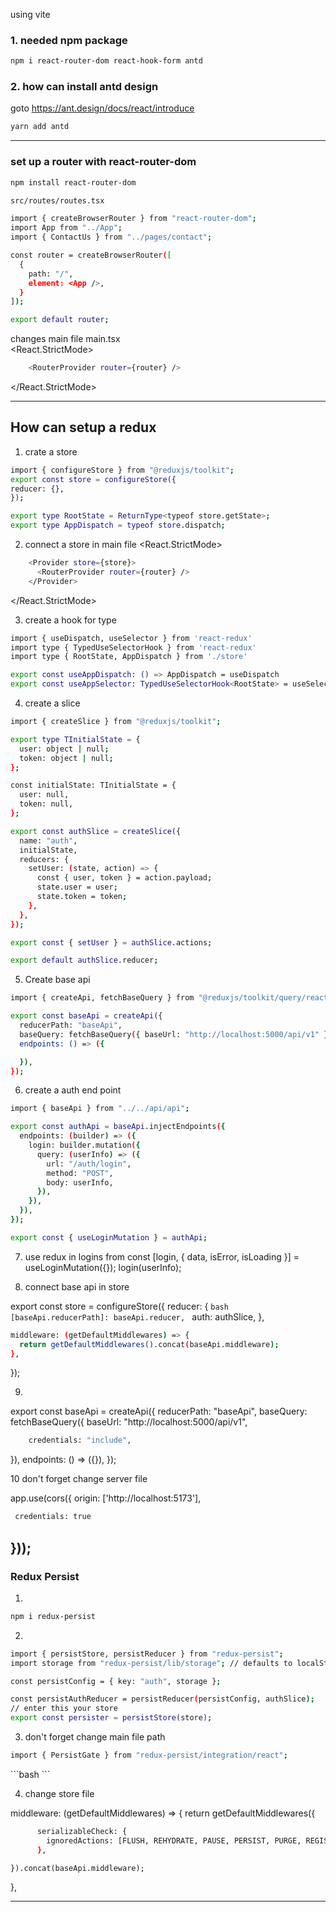 using vite

### 1. needed npm package

```bash
npm i react-router-dom react-hook-form antd
```

### 2. how can install antd design

goto https://ant.design/docs/react/introduce

```bash
yarn add antd
```

---

### set up a router with react-router-dom

```bash
npm install react-router-dom
```

```bash
src/routes/routes.tsx
```

```bash
import { createBrowserRouter } from "react-router-dom";
import App from "../App";
import { ContactUs } from "../pages/contact";

const router = createBrowserRouter([
  {
    path: "/",
    element: <App />,
  }
]);

export default router;
```

changes main file
main.tsx
<br/>
<React.StrictMode>

```bash
    <RouterProvider router={router} />
```

</React.StrictMode>

---

## How can setup a redux

1. crate a store

```bash
import { configureStore } from "@reduxjs/toolkit";
export const store = configureStore({
reducer: {},
});

export type RootState = ReturnType<typeof store.getState>;
export type AppDispatch = typeof store.dispatch;
```

2. connect a store in main file
   <React.StrictMode>

```bash
    <Provider store={store}>
      <RouterProvider router={router} />
    </Provider>
```

</React.StrictMode>

3. create a hook for type

```bash
import { useDispatch, useSelector } from 'react-redux'
import type { TypedUseSelectorHook } from 'react-redux'
import type { RootState, AppDispatch } from './store'

export const useAppDispatch: () => AppDispatch = useDispatch
export const useAppSelector: TypedUseSelectorHook<RootState> = useSelector
```

4. create a slice

```bash
import { createSlice } from "@reduxjs/toolkit";

export type TInitialState = {
  user: object | null;
  token: object | null;
};

const initialState: TInitialState = {
  user: null,
  token: null,
};

export const authSlice = createSlice({
  name: "auth",
  initialState,
  reducers: {
    setUser: (state, action) => {
      const { user, token } = action.payload;
      state.user = user;
      state.token = token;
    },
  },
});

export const { setUser } = authSlice.actions;

export default authSlice.reducer;

```

5. Create base api

```bash
import { createApi, fetchBaseQuery } from "@reduxjs/toolkit/query/react";

export const baseApi = createApi({
  reducerPath: "baseApi",
  baseQuery: fetchBaseQuery({ baseUrl: "http://localhost:5000/api/v1" }),
  endpoints: () => ({

  }),
});

```

6. create a auth end point

```bash
import { baseApi } from "../../api/api";

export const authApi = baseApi.injectEndpoints({
  endpoints: (builder) => ({
    login: builder.mutation({
      query: (userInfo) => ({
        url: "/auth/login",
        method: "POST",
        body: userInfo,
      }),
    }),
  }),
});

export const { useLoginMutation } = authApi;

```

7. use redux in logins from
   const [login, { data, isError, isLoading }] = useLoginMutation({});
   login(userInfo);

8. connect base api in store

export const store = configureStore({
reducer: {
`bash 
    [baseApi.reducerPath]: baseApi.reducer,
    `
auth: authSlice,
},

```bash
middleware: (getDefaultMiddlewares) => {
  return getDefaultMiddlewares().concat(baseApi.middleware);
},
```

});

9.

export const baseApi = createApi({
reducerPath: "baseApi",
baseQuery: fetchBaseQuery({
baseUrl: "http://localhost:5000/api/v1",

```bash
    credentials: "include",
```

}),
endpoints: () => ({}),
});

10 don't forget change server file

app.use(cors({ origin: ['http://localhost:5173'],

```bash
 credentials: true
```

## }));

### Redux Persist

1.

```bash
npm i redux-persist
```

2.

```bash
import { persistStore, persistReducer } from "redux-persist";
import storage from "redux-persist/lib/storage"; // defaults to localStorage for web

const persistConfig = { key: "auth", storage };

const persistAuthReducer = persistReducer(persistConfig, authSlice);
// enter this your store
export const persister = persistStore(store);

```

3. don't forget change main file path

```bash
import { PersistGate } from "redux-persist/integration/react";

```

 <Provider store={store}>
 ```bash 
      <PersistGate loading={null} persistor={persister}>
        <RouterProvider router={router} />
      </PersistGate>
 ``` 
    </Provider>

4. change store file

middleware: (getDefaultMiddlewares) => {
return getDefaultMiddlewares({

```bash
      serializableCheck: {
        ignoredActions: [FLUSH, REHYDRATE, PAUSE, PERSIST, PURGE, REGISTER],
      },
```

    }).concat(baseApi.middleware);

},

---
